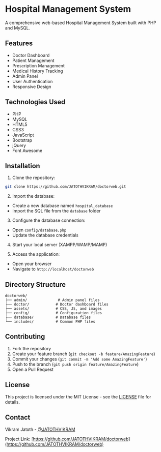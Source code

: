 # Hospital Management System

A comprehensive web-based Hospital Management System built with PHP and MySQL.

## Features

- Doctor Dashboard
- Patient Management
- Prescription Management
- Medical History Tracking
- Admin Panel
- User Authentication
- Responsive Design

## Technologies Used

- PHP
- MySQL
- HTML5
- CSS3
- JavaScript
- Bootstrap
- jQuery
- Font Awesome

## Installation

1. Clone the repository:
```bash
git clone https://github.com/JATOTHVIKRAM/doctorweb.git
```

2. Import the database:
- Create a new database named `hospital_database`
- Import the SQL file from the `database` folder

3. Configure the database connection:
- Open `config/database.php`
- Update the database credentials

4. Start your local server (XAMPP/WAMP/MAMP)

5. Access the application:
- Open your browser
- Navigate to `http://localhost/doctorweb`

## Directory Structure

```
doctorweb/
├── admin/              # Admin panel files
├── doctor/            # Doctor dashboard files
├── assets/            # CSS, JS, and images
├── config/            # Configuration files
├── database/          # Database files
└── includes/          # Common PHP files
```

## Contributing

1. Fork the repository
2. Create your feature branch (`git checkout -b feature/AmazingFeature`)
3. Commit your changes (`git commit -m 'Add some AmazingFeature'`)
4. Push to the branch (`git push origin feature/AmazingFeature`)
5. Open a Pull Request

## License

This project is licensed under the MIT License - see the [LICENSE](LICENSE) file for details.

## Contact

Vikram Jatoth - [@JATOTHVIKRAM](https://github.com/JATOTHVIKRAM)

Project Link: [https://github.com/JATOTHVIKRAM/doctorweb](https://github.com/JATOTHVIKRAM/doctorweb)
